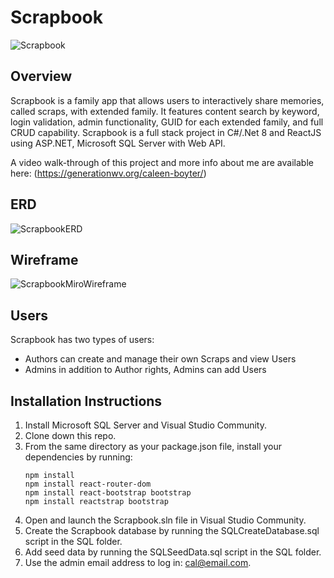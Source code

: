 # Scrapbook
![Scrapbook](https://github.com/CalBoyt/Scrapbook/assets/143360446/ec6796a1-ecb6-46a1-a05e-77e5b16bc777)

## Overview

Scrapbook is a family app that allows users to interactively share memories, called scraps, with extended family. It features content search by keyword, login validation, admin functionality, GUID for each extended family, and full CRUD capability. Scrapbook is a full stack project in C#/.Net 8 and ReactJS using ASP.NET, Microsoft SQL Server with Web API.

A video walk-through of this project and more info about me are available here: (https://generationwv.org/caleen-boyter/)

## ERD
![ScrapbookERD](https://github.com/CalBoyt/Scrapbook/assets/143360446/72c3a6be-a59b-4ec6-ae34-463f1fd0736b)

## Wireframe
![ScrapbookMiroWireframe](https://github.com/CalBoyt/Scrapbook/assets/143360446/80b941cc-61a3-49bd-a937-502016f8d297)

## Users

Scrapbook has two types of users:

* Authors can create and manage their own Scraps and view Users
* Admins in addition to Author rights, Admins can add Users

## Installation Instructions

1. Install Microsoft SQL Server and Visual Studio Community.
2. Clone down this repo.
3. From the same directory as your package.json file, install your dependencies by running:
   ```
   npm install
   npm install react-router-dom
   npm install react-bootstrap bootstrap
   npm install reactstrap bootstrap
   
   ```
4. Open and launch the Scrapbook.sln file in Visual Studio Community.  
5. Create the Scrapbook database by running the SQLCreateDatabase.sql script in the SQL folder.
6. Add seed data by running the SQLSeedData.sql script in the SQL folder.
7. Use the admin email address to log in: cal@email.com.

